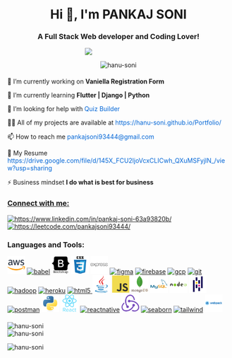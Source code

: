 
<h1 style="text-align: center;">Hi 👋, I'm PANKAJ SONI</h1>
<h3 style="text-align: center;">A Full Stack Web developer and Coding Lover!</h3>
<center>
  <div style="display: block;
  margin-left: auto;
  margin-right: auto;">
   <img src="https://camo.githubusercontent.com/cae12fddd9d6982901d82580bdf321d81fb299141098ca1c2d4891870827bf17/68747470733a2f2f6d69726f2e6d656469756d2e636f6d2f6d61782f313336302f302a37513379765349765f7430696f4a2d5a2e676966" style="display: block;
  margin-left: auto;
  margin-right: auto;
  width: 30%;">
    
  </div>
 

<p style="display: block;
  margin-left: auto;
  margin-right: auto;
  width: 30%;"> <img src="https://komarev.com/ghpvc/?username=hanu-soni&label=Profile%20views&color=0e75b6&style=flat" alt="hanu-soni" /> </p>

<div style="clear: both;"></div>

<p style="margin-top: 20px; text-align: left;">🔭 I’m currently working on <strong>Vaniella Registration Form</strong></p>

<p style="text-align: left;">🌱 I’m currently learning <strong>Flutter | Django | Python</strong></p>

<p style="text-align: left;">🤝 I’m looking for help with <a href="https://hanu-soni.github.io/Quiz_almabetter/" style="text-decoration: none; color: #0366d6;">Quiz Builder</a></p>

<p style="text-align: left;">👨‍💻 All of my projects are available at <a href="https://hanu-soni.github.io/Portfolio/" style="text-decoration: none; color: #0366d6;">https://hanu-soni.github.io/Portfolio/</a></p>

<p style="text-align: left;">📫 How to reach me <a href="mailto:pankajsoni93444@gmail.com" style="text-decoration: none; color: #0366d6;">pankajsoni93444@gmail.com</a></p>

<p style="text-align: left;">📄 My Resume <a href="https://drive.google.com/file/d/145X_FCU2ljoVcxCLICwh_QXuMSFyjlN_/view?usp=sharing" style="text-decoration: none; color: #0366d6;">https://drive.google.com/file/d/145X_FCU2ljoVcxCLICwh_QXuMSFyjlN_/view?usp=sharing</a></p>

<p style="text-align: left;">⚡ Business mindset <strong>I do what is best for business</strong></p>

<h3 style="text-align: left;"><a href="https://pankajsoni-portfolio-1.netlify.app/#contact">Connect with me:</a></h3>

<p style="text-align: left;">
  <a href="https://linkedin.com/in/https://www.linkedin.com/in/pankaj-soni-63a93820b/" target="_blank"><img src="https://raw.githubusercontent.com/rahuldkjain/github-profile-readme-generator/master/src/images/icons/Social/linked-in-alt.svg" alt="https://www.linkedin.com/in/pankaj-soni-63a93820b/" height="30" width="40" /></a>
  <a href="https://www.leetcode.com/https://leetcode.com/pankajsoni93444/" target="_blank"><img src="https://raw.githubusercontent.com/rahuldkjain/github-profile-readme-generator/master/src/images/icons/Social/leet-code.svg" alt="https://leetcode.com/pankajsoni93444/" height="30" width="40" /></a>
</p>

<h3 style="text-align: left;">Languages and Tools:</h3>
<p style="text-align: left;">
  <a href="https://aws.amazon.com" target="_blank" rel="noreferrer"><img src="https://raw.githubusercontent.com/devicons/devicon/master/icons/amazonwebservices/amazonwebservices-original-wordmark.svg" alt="aws" width="40" height="40"/></a>
  <a href="https://babeljs.io/" target="_blank" rel="noreferrer"><img src="https://www.vectorlogo.zone/logos/babeljs/babeljs-icon.svg" alt="babel" width="40" height="40"/></a>
  <a href="https://getbootstrap.com" target="_blank" rel="noreferrer"><img src="https://raw.githubusercontent.com/devicons/devicon/master/icons/bootstrap/bootstrap-plain-wordmark.svg" alt="bootstrap" width="40" height="40"/></a>
  <a href="https://www.w3schools.com/css/" target="_blank" rel="noreferrer"><img src="https://raw.githubusercontent.com/devicons/devicon/master/icons/css3/css3-original-wordmark.svg" alt="css3" width="40" height="40"/></a>
  <a href="https://expressjs.com" target="_blank" rel="noreferrer"><img src="https://raw.githubusercontent.com/devicons/devicon/master/icons/express/express-original-wordmark.svg" alt="express" width="40" height="40"/></a>
  <a href="https://www.figma.com/" target="_blank" rel="noreferrer"><img src="https://www.vectorlogo.zone/logos/figma/figma-icon.svg" alt="figma" width="40" height="40"/></a>
  <a href="https://firebase.google.com/" target="_blank" rel="noreferrer"><img src="https://www.vectorlogo.zone/logos/firebase/firebase-icon.svg" alt="firebase" width="40" height="40"/></a>
  <a href="https://cloud.google.com" target="_blank" rel="noreferrer"><img src="https://www.vectorlogo.zone/logos/google_cloud/google_cloud-icon.svg" alt="gcp" width="40" height="40"/></a>
  <a href="https://git-scm.com/" target="_blank" rel="noreferrer"><img src="https://www.vectorlogo.zone/logos/git-scm/git-scm-icon.svg" alt="git" width="40" height="40"/></a>
  <a href="https://hadoop.apache.org/" target="_blank" rel="noreferrer"><img src="https://www.vectorlogo.zone/logos/apache_hadoop/apache_hadoop-icon.svg" alt="hadoop" width="40" height="40"/></a>
  <a href="https://heroku.com" target="_blank" rel="noreferrer"><img src="https://www.vectorlogo.zone/logos/heroku/heroku-icon.svg" alt="heroku" width="40" height="40"/></a>
  <a href="https://www.w3.org/html/" target="_blank" rel="noreferrer"><img src="https://raw.githubusercontent.com/devicons/devicon/master/icons/html5/html

5-original-wordmark.svg" alt="html5" width="40" height="40"/></a>
  <a href="https://www.java.com" target="_blank" rel="noreferrer"><img src="https://raw.githubusercontent.com/devicons/devicon/master/icons/java/java-original.svg" alt="java" width="40" height="40"/></a>
  <a href="https://developer.mozilla.org/en-US/docs/Web/JavaScript" target="_blank" rel="noreferrer"><img src="https://raw.githubusercontent.com/devicons/devicon/master/icons/javascript/javascript-original.svg" alt="javascript" width="40" height="40"/></a>
  <a href="https://www.mongodb.com/" target="_blank" rel="noreferrer"><img src="https://raw.githubusercontent.com/devicons/devicon/master/icons/mongodb/mongodb-original-wordmark.svg" alt="mongodb" width="40" height="40"/></a>
  <a href="https://www.mysql.com/" target="_blank" rel="noreferrer"><img src="https://raw.githubusercontent.com/devicons/devicon/master/icons/mysql/mysql-original-wordmark.svg" alt="mysql" width="40" height="40"/></a>
  <a href="https://nodejs.org" target="_blank" rel="noreferrer"><img src="https://raw.githubusercontent.com/devicons/devicon/master/icons/nodejs/nodejs-original-wordmark.svg" alt="nodejs" width="40" height="40"/></a>
  <a href="https://pandas.pydata.org/" target="_blank" rel="noreferrer"><img src="https://raw.githubusercontent.com/devicons/devicon/2ae2a900d2f041da66e950e4d48052658d850630/icons/pandas/pandas-original.svg" alt="pandas" width="40" height="40"/></a>
  <a href="https://postman.com" target="_blank" rel="noreferrer"><img src="https://www.vectorlogo.zone/logos/getpostman/getpostman-icon.svg" alt="postman" width="40" height="40"/></a>
  <a href="https://www.python.org" target="_blank" rel="noreferrer"><img src="https://raw.githubusercontent.com/devicons/devicon/master/icons/python/python-original.svg" alt="python" width="40" height="40"/></a>
  <a href="https://reactjs.org/" target="_blank" rel="noreferrer"><img src="https://raw.githubusercontent.com/devicons/devicon/master/icons/react/react-original-wordmark.svg" alt="react" width="40" height="40"/></a>
  <a href="https://reactnative.dev/" target="_blank" rel="noreferrer"><img src="https://reactnative.dev/img/header_logo.svg" alt="reactnative" width="40" height="40"/></a>
  <a href="https://redux.js.org" target="_blank" rel="noreferrer"><img src="https://raw.githubusercontent.com/devicons/devicon/master/icons/redux/redux-original.svg" alt="redux" width="40" height="40"/></a>
  <a href="https://seaborn.pydata.org/" target="_blank" rel="noreferrer"><img src="https://seaborn.pydata.org/_images/logo-mark-lightbg.svg" alt="seaborn" width="40" height="40"/></a>
  <a href="https://tailwindcss.com/" target="_blank" rel="noreferrer"><img src="https://www.vectorlogo.zone/logos/tailwindcss/tailwindcss-icon.svg" alt="tailwind" width="40" height="40"/></a>
  <a href="https://webpack.js.org" target="_blank" rel="noreferrer"><img src="https://raw.githubusercontent.com/devicons/devicon/d00d0969292a6569d45b06d3f350f463a0107b0d/icons/webpack/webpack-original-wordmark.svg" alt="webpack" width="40" height="40"/></a>
</p>

<div style="clear: both;"></div>

<p style="margin-top: 20px;"><img style="float: left;" src="https://github-readme-stats.vercel.app/api/top-langs?username=hanu-soni&show_icons=true&locale=en&layout=compact" alt="hanu-soni" /></p>

<p style="clear: both;">&nbsp;<img style="float: left;" src="https://github-readme-stats.vercel.app/api?username=hanu-soni&show_icons=true&locale=en" alt="hanu-soni" /></p>

<p style="clear: both;"><img style="float: left;" src="https://github-readme-streak-stats.herokuapp.com/?user=hanu-soni&" alt="hanu-soni" /></p>

